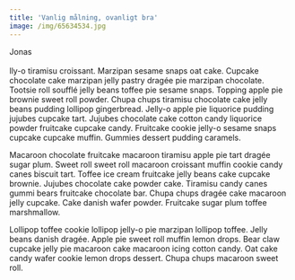 ```yaml
---
title: 'Vanlig målning, ovanligt bra'
image: /img/65634534.jpg
---
```

Jonas\
\
lly-o tiramisu croissant. Marzipan sesame snaps oat cake. Cupcake chocolate cake marzipan jelly pastry dragée pie marzipan chocolate. Tootsie roll soufflé jelly beans toffee pie sesame snaps. Topping apple pie brownie sweet roll powder. Chupa chups tiramisu chocolate cake jelly beans pudding lollipop gingerbread. Jelly-o apple pie liquorice pudding jujubes cupcake tart. Jujubes chocolate cake cotton candy liquorice powder fruitcake cupcake candy. Fruitcake cookie jelly-o sesame snaps cupcake cupcake muffin. Gummies dessert pudding caramels.

Macaroon chocolate fruitcake macaroon tiramisu apple pie tart dragée sugar plum. Sweet roll sweet roll macaroon croissant muffin cookie candy canes biscuit tart. Toffee ice cream fruitcake jelly beans cake cupcake brownie. Jujubes chocolate cake powder cake. Tiramisu candy canes gummi bears fruitcake chocolate bar. Chupa chups dragée cake macaroon jelly cupcake. Cake danish wafer powder. Fruitcake sugar plum toffee marshmallow.

Lollipop toffee cookie lollipop jelly-o pie marzipan lollipop toffee. Jelly beans danish dragée. Apple pie sweet roll muffin lemon drops. Bear claw cupcake jelly pie macaroon cake macaroon icing cotton candy. Oat cake candy wafer cookie lemon drops dessert. Chupa chups macaroon sweet roll.
